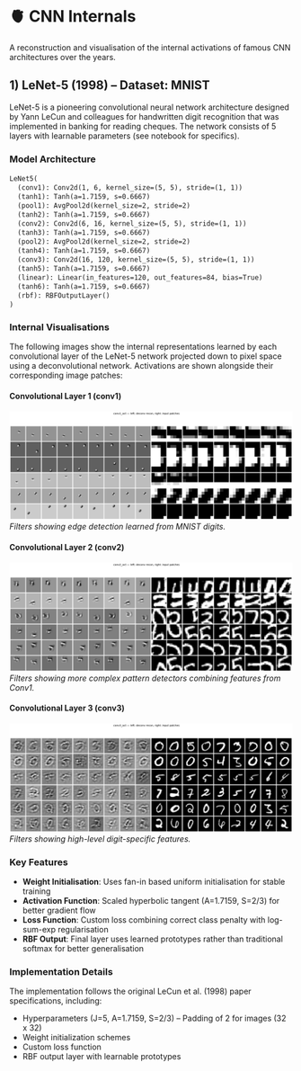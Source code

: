 # 🫀 CNN Internals

A reconstruction and visualisation of the internal activations of famous CNN architectures over the years.

## 1) LeNet-5 (1998) – Dataset: MNIST

LeNet-5 is a pioneering convolutional neural network architecture designed by Yann LeCun and colleagues for handwritten digit recognition that was implemented in banking for reading cheques. The network consists of 5 layers with learnable parameters (see notebook for specifics).

### Model Architecture

```
LeNet5(
  (conv1): Conv2d(1, 6, kernel_size=(5, 5), stride=(1, 1))
  (tanh1): Tanh(a=1.7159, s=0.6667)
  (pool1): AvgPool2d(kernel_size=2, stride=2)
  (tanh2): Tanh(a=1.7159, s=0.6667)
  (conv2): Conv2d(6, 16, kernel_size=(5, 5), stride=(1, 1))
  (tanh3): Tanh(a=1.7159, s=0.6667)
  (pool2): AvgPool2d(kernel_size=2, stride=2)
  (tanh4): Tanh(a=1.7159, s=0.6667)
  (conv3): Conv2d(16, 120, kernel_size=(5, 5), stride=(1, 1))
  (tanh5): Tanh(a=1.7159, s=0.6667)
  (linear): Linear(in_features=120, out_features=84, bias=True)
  (tanh6): Tanh(a=1.7159, s=0.6667)
  (rbf): RBFOutputLayer()
)
```

### Internal Visualisations

The following images show the internal representations learned by each convolutional layer of the LeNet-5 network projected down to pixel space using a deconvolutional network. Activations are shown alongside their corresponding image patches:

#### Convolutional Layer 1 (conv1)
![Conv1 Internal Representations](images/lenet-5_conv1.png)
*Filters showing edge detection learned from MNIST digits.*

#### Convolutional Layer 2 (conv2)  
![Conv2 Internal Representations](images/lenet-5_conv2.png)
*Filters showing more complex pattern detectors combining features from Conv1.*

#### Convolutional Layer 3 (conv3)
![Conv3 Internal Representations](images/lenet-5_conv3.png)
*Filters showing high-level digit-specific features.*

### Key Features

- **Weight Initialisation**: Uses fan-in based uniform initialisation for stable training
- **Activation Function**: Scaled hyperbolic tangent (A=1.7159, S=2/3) for better gradient flow
- **Loss Function**: Custom loss combining correct class penalty with log-sum-exp regularisation
- **RBF Output**: Final layer uses learned prototypes rather than traditional softmax for better generalisation

### Implementation Details

The implementation follows the original LeCun et al. (1998) paper specifications, including:
- Hyperparameters (J=5, A=1.7159, S=2/3)
– Padding of 2 for images (32 x 32)
- Weight initialization schemes
- Custom loss function
- RBF output layer with learnable prototypes
